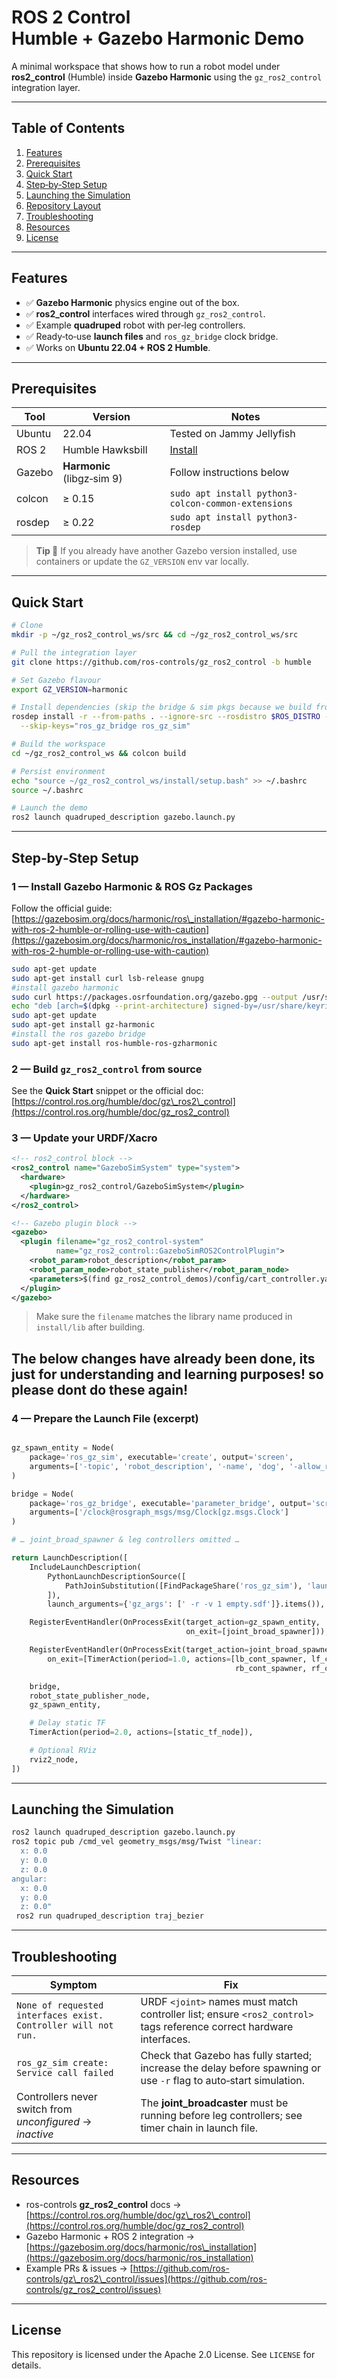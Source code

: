 # ROS 2 Control Humble + Gazebo Harmonic Demo

A minimal workspace that shows how to run a robot model under **ros2\_control** (Humble) inside **Gazebo Harmonic** using the `gz_ros2_control` integration layer.

---

## Table of Contents

1. [Features](#features)
2. [Prerequisites](#prerequisites)
3. [Quick Start](#quick-start)
4. [Step‑by‑Step Setup](#step-by-step-setup)
5. [Launching the Simulation](#launching-the-simulation)
6. [Repository Layout](#repository-layout)
7. [Troubleshooting](#troubleshooting)
8. [Resources](#resources)
9. [License](#license)

---

## Features

* ✅ **Gazebo Harmonic** physics engine out of the box.
* ✅ **ros2\_control** interfaces wired through `gz_ros2_control`.
* ✅ Example **quadruped** robot with per‑leg controllers.
* ✅ Ready‑to‑use **launch files** and `ros_gz_bridge` clock bridge.
* ✅ Works on **Ubuntu 22.04 + ROS 2 Humble**.

---

## Prerequisites

| Tool   | Version                    | Notes                                                       |
| ------ | -------------------------- | ----------------------------------------------------------- |
| Ubuntu | 22.04                      | Tested on Jammy Jellyfish                                   |
| ROS 2  | Humble Hawksbill           | [Install](https://docs.ros.org/en/humble/Installation.html) |
| Gazebo | **Harmonic** (libgz‑sim 9) | Follow instructions below                                   |
| colcon | ≥ 0.15                     | `sudo apt install python3-colcon-common-extensions`         |
| rosdep | ≥ 0.22                     | `sudo apt install python3-rosdep`                           |

> **Tip 📌** If you already have another Gazebo version installed, use containers or update the `GZ_VERSION` env var locally.

---

## Quick Start

```bash
# Clone
mkdir -p ~/gz_ros2_control_ws/src && cd ~/gz_ros2_control_ws/src

# Pull the integration layer
git clone https://github.com/ros-controls/gz_ros2_control -b humble

# Set Gazebo flavour
export GZ_VERSION=harmonic

# Install dependencies (skip the bridge & sim pkgs because we build from apt)
rosdep install -r --from-paths . --ignore-src --rosdistro $ROS_DISTRO -y \
  --skip-keys="ros_gz_bridge ros_gz_sim"

# Build the workspace
cd ~/gz_ros2_control_ws && colcon build

# Persist environment
echo "source ~/gz_ros2_control_ws/install/setup.bash" >> ~/.bashrc
source ~/.bashrc

# Launch the demo
ros2 launch quadruped_description gazebo.launch.py
```

---

## Step‑by‑Step Setup

### 1 — Install Gazebo Harmonic & ROS Gz Packages

Follow the official guide: [https://gazebosim.org/docs/harmonic/ros\_installation/#gazebo-harmonic-with-ros-2-humble-or-rolling-use-with-caution](https://gazebosim.org/docs/harmonic/ros_installation/#gazebo-harmonic-with-ros-2-humble-or-rolling-use-with-caution)

```bash
sudo apt-get update
sudo apt-get install curl lsb-release gnupg
#install gazebo harmonic
sudo curl https://packages.osrfoundation.org/gazebo.gpg --output /usr/share/keyrings/pkgs-osrf-archive-keyring.gpg
echo "deb [arch=$(dpkg --print-architecture) signed-by=/usr/share/keyrings/pkgs-osrf-archive-keyring.gpg] http://packages.osrfoundation.org/gazebo/ubuntu-stable $(lsb_release -cs) main" | sudo tee /etc/apt/sources.list.d/gazebo-stable.list > /dev/null
sudo apt-get update
sudo apt-get install gz-harmonic
#install the ros gazebo bridge
sudo apt-get install ros-humble-ros-gzharmonic
```

### 2 — Build `gz_ros2_control` from source

See the **Quick Start** snippet or the official doc: [https://control.ros.org/humble/doc/gz\_ros2\_control](https://control.ros.org/humble/doc/gz_ros2_control)

### 3 — Update your URDF/Xacro

```xml
<!-- ros2_control block -->
<ros2_control name="GazeboSimSystem" type="system">
  <hardware>
    <plugin>gz_ros2_control/GazeboSimSystem</plugin>
  </hardware>
</ros2_control>

<!-- Gazebo plugin block -->
<gazebo>
  <plugin filename="gz_ros2_control-system"
          name="gz_ros2_control::GazeboSimROS2ControlPlugin">
    <robot_param>robot_description</robot_param>
    <robot_param_node>robot_state_publisher</robot_param_node>
    <parameters>$(find gz_ros2_control_demos)/config/cart_controller.yaml</parameters>
  </plugin>
</gazebo>
```

> Make sure the `filename` matches the library name produced in `install/lib` after building.
## The below changes have already been done, its just for understanding and learning purposes! so please dont do these again!
### 4 — Prepare the Launch File (excerpt)

```python

gz_spawn_entity = Node(
    package='ros_gz_sim', executable='create', output='screen',
    arguments=['-topic', 'robot_description', '-name', 'dog', '-allow_renaming', 'true']
)

bridge = Node(
    package='ros_gz_bridge', executable='parameter_bridge', output='screen',
    arguments=['/clock@rosgraph_msgs/msg/Clock[gz.msgs.Clock']
)

# … joint_broad_spawner & leg controllers omitted …

return LaunchDescription([
    IncludeLaunchDescription(
        PythonLaunchDescriptionSource([
            PathJoinSubstitution([FindPackageShare('ros_gz_sim'), 'launch', 'gz_sim.launch.py'])
        ]),
        launch_arguments={'gz_args': [' -r -v 1 empty.sdf']}.items()),

    RegisterEventHandler(OnProcessExit(target_action=gz_spawn_entity,
                                       on_exit=[joint_broad_spawner])),

    RegisterEventHandler(OnProcessExit(target_action=joint_broad_spawner,
        on_exit=[TimerAction(period=1.0, actions=[lb_cont_spawner, lf_cont_spawner,
                                                  rb_cont_spawner, rf_cont_spawner])])),

    bridge,
    robot_state_publisher_node,
    gz_spawn_entity,

    # Delay static TF
    TimerAction(period=2.0, actions=[static_tf_node]),

    # Optional RViz
    rviz2_node,
])
```

---

## Launching the Simulation

```bash
ros2 launch quadruped_description gazebo.launch.py
ros2 topic pub /cmd_vel geometry_msgs/msg/Twist "linear:
  x: 0.0
  y: 0.0
  z: 0.0
angular:
  x: 0.0
  y: 0.0
  z: 0.0" 
 ros2 run quadruped_description traj_bezier
```
---

## Troubleshooting

| Symptom                                                        | Fix                                                                                                                  |
| -------------------------------------------------------------- | -------------------------------------------------------------------------------------------------------------------- |
| `None of requested interfaces exist. Controller will not run.` | URDF `<joint>` names must match controller list; ensure `<ros2_control>` tags reference correct hardware interfaces. |
| `ros_gz_sim create: Service call failed`                       | Check that Gazebo has fully started; increase the delay before spawning or use `-r` flag to auto‑start simulation.   |
| Controllers never switch from *unconfigured* → *inactive*      | The **joint\_broadcaster** must be running before leg controllers; see timer chain in launch file.                   |

---

## Resources

* ros-controls **gz\_ros2\_control** docs → [https://control.ros.org/humble/doc/gz\_ros2\_control](https://control.ros.org/humble/doc/gz_ros2_control)
* Gazebo Harmonic + ROS 2 integration → [https://gazebosim.org/docs/harmonic/ros\_installation](https://gazebosim.org/docs/harmonic/ros_installation)
* Example PRs & issues → [https://github.com/ros-controls/gz\_ros2\_control/issues](https://github.com/ros-controls/gz_ros2_control/issues)

---

## License

This repository is licensed under the Apache 2.0 License. See `LICENSE` for details.
